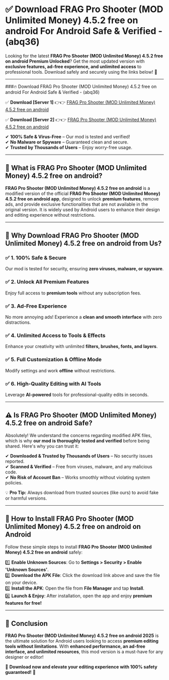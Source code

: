 
# ✅ Download FRAG Pro Shooter (MOD Unlimited Money) 4.5.2 free on android For Android Safe & Verified -  (abq36) 

Looking for the latest **FRAG Pro Shooter (MOD Unlimited Money) 4.5.2 free on android Premium Unlocked**? Get the most updated version with **exclusive features, ad-free experience, and unlimited access** to professional tools. Download safely and securely using the links below! 🚀  

---

###🔥 Download FRAG Pro Shooter (MOD Unlimited Money) 4.5.2 free on android For Android Safe & Verified -  (abq36)  

✅ **Download [Server 1]** 👉👉 [FRAG Pro Shooter (MOD Unlimited Money) 4.5.2 free on android ](https://apkcomod.com?title=FRAG_Pro_Shooter_(MOD_Unlimited_Money)_4.5.2_free_on_android)  

✅ **Download [Server 2]** 👉👉 [FRAG Pro Shooter (MOD Unlimited Money) 4.5.2 free on android ](https://apkcomod.com?title=FRAG_Pro_Shooter_(MOD_Unlimited_Money)_4.5.2_free_on_android)  

✔ **100% Safe & Virus-Free** – Our mod is tested and verified!  
✔ **No Malware or Spyware** – Guaranteed clean and secure.  
✔ **Trusted by Thousands of Users** – Enjoy worry-free usage.  

---

## 📌 What is FRAG Pro Shooter (MOD Unlimited Money) 4.5.2 free on android?  

**FRAG Pro Shooter (MOD Unlimited Money) 4.5.2 free on android** is a modified version of the official **FRAG Pro Shooter (MOD Unlimited Money) 4.5.2 free on android app**, designed to unlock **premium features**, remove ads, and provide exclusive functionalities that are not available in the original version. It is widely used by Android users to enhance their design and editing experience without restrictions.  

---

## 🌟 Why Download FRAG Pro Shooter (MOD Unlimited Money) 4.5.2 free on android from Us?  

### ✅ 1. 100% Safe & Secure  
Our mod is tested for security, ensuring **zero viruses, malware, or spyware**.  

### ✅ 2. Unlock All Premium Features  
Enjoy full access to **premium tools** without any subscription fees.  

### ✅ 3. Ad-Free Experience  
No more annoying ads! Experience a **clean and smooth interface** with zero distractions.  

### ✅ 4. Unlimited Access to Tools & Effects  
Enhance your creativity with unlimited **filters, brushes, fonts, and layers**.  

### ✅ 5. Full Customization & Offline Mode  
Modify settings and work **offline** without restrictions.  

### ✅ 6. High-Quality Editing with AI Tools  
Leverage **AI-powered** tools for professional-quality edits in seconds.  

---

## ⚠️ Is FRAG Pro Shooter (MOD Unlimited Money) 4.5.2 free on android Safe?  

Absolutely! We understand the concerns regarding modified APK files, which is why **our mod is thoroughly tested and verified** before being shared. Here's why you can trust it:  

✔ **Downloaded & Trusted by Thousands of Users** – No security issues reported.  
✔ **Scanned & Verified** – Free from viruses, malware, and any malicious code.  
✔ **No Risk of Account Ban** – Works smoothly without violating system policies.  

💡 **Pro Tip:** Always download from trusted sources (like ours) to avoid fake or harmful versions.  

---

## 📲 How to Install FRAG Pro Shooter (MOD Unlimited Money) 4.5.2 free on android on Android  

Follow these simple steps to install **FRAG Pro Shooter (MOD Unlimited Money) 4.5.2 free on android** safely:  

1️⃣ **Enable Unknown Sources**: Go to **Settings > Security > Enable 'Unknown Sources'**.  
2️⃣ **Download the APK File**: Click the download link above and save the file on your device.  
3️⃣ **Install the APK**: Open the file from **File Manager** and tap **Install**.  
4️⃣ **Launch & Enjoy**: After installation, open the app and enjoy **premium features for free!**  

---

## 🚀 Conclusion  

**FRAG Pro Shooter (MOD Unlimited Money) 4.5.2 free on android 2025** is the ultimate solution for Android users looking to access **premium editing tools without limitations**. With **enhanced performance, an ad-free interface, and unlimited resources**, this mod version is a must-have for any designer or editor!  

🔻 **Download now and elevate your editing experience with 100% safety guaranteed!** 🔻  
